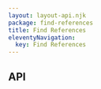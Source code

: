 ```yaml
---
layout: layout-api.njk
package: find-references
title: Find References
eleventyNavigation:
  key: Find References
---
```


## API
